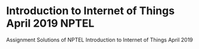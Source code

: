 # Introduction to Internet of Things April 2019 NPTEL


Assignment Solutions of NPTEL Introduction to Internet of Things April 2019
